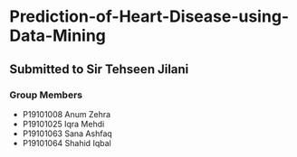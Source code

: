 # Prediction-of-Heart-Disease-using-Data-Mining

## Submitted to Sir Tehseen Jilani

### Group Members
- P19101008 Anum Zehra
- P19101025 Iqra Mehdi
- P19101063 Sana Ashfaq
- P19101064 Shahid Iqbal
